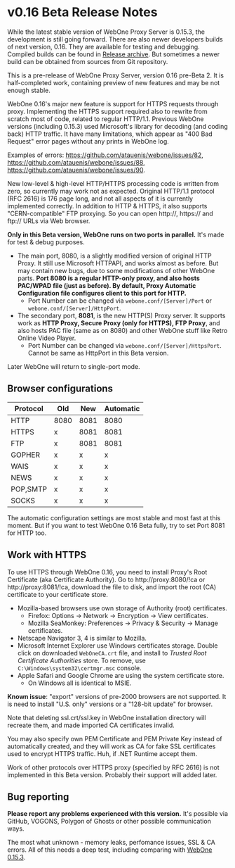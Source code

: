 # v0.16 Beta Release Notes

While the latest stable version of WebOne Proxy Server is 0.15.3, the development is still going forward. There are also newer developers builds of next version, 0.16. They are available for testing and debugging. Compiled builds can be found in [Release archive](https://github.com/atauenis/webone/releases). But sometimes a newer build can be obtained from sources from Git repository.

This is a pre-release of WebOne Proxy Server, version 0.16 pre-Beta 2. It is half-completed work, containing preview of new features and may be not enough stable.

WebOne 0.16's major new feature is support for HTTPS requests through proxy. Implementing the HTTPS support required also to rewrite from scratch most of code, related to regular HTTP/1.1. Previous WebOne versions (including 0.15.3) used Microsoft's library for decoding (and coding back) HTTP traffic. It have many limitations, which appear as "400 Bad Request" error pages without any prints in WebOne log.

Examples of errors: https://github.com/atauenis/webone/issues/82, https://github.com/atauenis/webone/issues/88, https://github.com/atauenis/webone/issues/90.

New low-level & high-level HTTP/HTTPS processing code is written from zero, so currently may work not as expected. Original HTTP/1.1 protocol (RFC 2616) is 176 page long, and not all aspects of it is currently implemented correctly. In addition to HTTP & HTTPS, it also supports "CERN-compatible" FTP proxying. So you can open http://, https:// and ftp:// URLs via Web browser.

**Only in this Beta version, WebOne runs on two ports in parallel.** It's made for test & debug purposes.

- The main port, 8080, is a slightly modified version of original HTTP Proxy. It still use Microsoft HTTPAPI, and works almost as before. But may contain new bugs, due to some modifications of other WebOne parts. **Port 8080 is a regular HTTP-only proxy, and also hosts PAC/WPAD file (just as before). By default, Proxy Automatic Configuration file configures client to this port for HTTP.**
  - Port Number can be changed via `webone.conf/[Server]/Port` or `webone.conf/[Server]/HttpPort`.
- The secondary port, **8081**, is the new HTTP(S) Proxy server. It supports work as **HTTP Proxy, Secure Proxy (only for HTTPS), FTP Proxy**, and also hosts PAC file (same as on 8080) and other WebOne stuff like Retro Online Video Player.
  - Port Number can be changed via `webone.conf/[Server]/HttpsPort`. Cannot be same as HttpPort in this Beta version.

Later WebOne will return to single-port mode.

## Browser configurations

|Protocol|Old |New |Automatic|
|--------|----|----|---------|
|HTTP    |8080|8081|8080     |
|HTTPS   |x   |8081|8081     |
|FTP     |x   |8081|8081     |
|GOPHER  |x   |x   |x        |
|WAIS    |x   |x   |x        |
|NEWS    |x   |x   |x        |
|POP,SMTP|x   |x   |x        |
|SOCKS   |x   |x   |x        |

The automatic configuration settings are most stable and most fast at this moment. But if you want to test WebOne 0.16 Beta fully, try to set Port 8081 for HTTP too.

## Work with HTTPS

To use HTTPS through WebOne 0.16, you need to install Proxy's Root Certificate (aka Certificate Authority). Go to http://proxy:8080/!ca or http://proxy:8081/!ca, download the file to disk, and import the root (CA) certificate to your certificate store.

- Mozilla-based browsers use own storage of Authority (root) certificates. 
  - Firefox: Options -> Network -> Encryption -> View certificates.
  - Mozilla SeaMonkey: Preferences -> Privacy & Security -> Manage certificates.
- Netscape Navigator 3, 4 is similar to Mozilla.
- Microsoft Internet Explorer use Windows certificates storage. Double click on downloaded `WebOneCA.crt` file, and install to *Trusted Root Certificate Authorities* store. To remove, use `C:\Windows\system32\certmgr.msc` console.
- Apple Safari and Google Chrome are using the system certificate store.
  - On Windows all is identical to MSIE.

**Known issue**: "export" versions of pre-2000 browsers are not supported. It is need to install "U.S. only" versions or a "128-bit update" for browser.

Note that deleting ssl.crt/ssl.key in WebOne installation directory will recreate them, and made imported CA certificates invalid.

You may also specify own PEM Certificate and PEM Private Key instead of automatically created, and they will work as CA for fake SSL certificates used to encrypt HTTPS traffic. Huh, if .NET Runtime accept them.

Work of other protocols over HTTPS proxy (specified by RFC 2616) is not implemented in this Beta version. Probably their support will added later.

## Bug reporting

**Please report any problems experienced with this version.** It's possible via GitHub, VOGONS, Polygon of Ghosts or other possible communication ways.

The most what unknown - memory leaks, perfomance issues, SSL & CA errors. All of this needs a deep test, including comparing with [WebOne 0.15.3](https://github.com/atauenis/webone/releases/tag/v0.15.3).